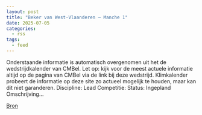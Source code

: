 ```yaml
---
layout: post
title: "Beker van West-Vlaanderen – Manche 1"
date: 2025-07-05
categories: 
  - rss
tags: 
  - feed
---
```


<p>Onderstaande informatie is automatisch overgenomen uit het de wedstrijdkalender van CMBel. Let op: kijk voor de meest actuele informatie altijd op de pagina van CMBel via de link bij deze wedstrijd. Klimkalender probeert de informatie op deze site zo actueel mogelijk te houden, maar kan dit niet garanderen. Discipline: Lead Competitie: Status: Ingepland Omschrijving&hellip;</p>
<p><a href="https://www.klimkalender.nl/comp/beker-van-west-vlaanderen-manche-1-2/" rel="noopener noreferrer" target="_blank">Bron</a></p>
